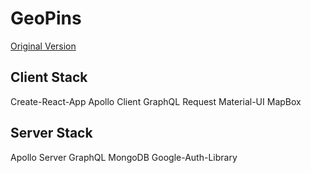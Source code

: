 # GeoPins

[Original Version](https://github.com/reedbarger/GeoPins)

## Client Stack

Create-React-App
Apollo Client
GraphQL Request
Material-UI
MapBox

## Server Stack

Apollo Server
GraphQL
MongoDB
Google-Auth-Library
